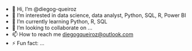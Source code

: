 - 👋 Hi, I’m @diegog-queiroz
- 👀 I’m interested in data science, data analyst, Python, SQL, R, Power BI
- 🌱 I’m currently learning Python, R, SQL
- 💞️ I’m looking to collaborate on ...
- 📫 How to reach me diegogqueiroz@outlook.com
- ⚡ Fun fact: ...

<!---
diegog-queiroz/diegog-queiroz is a ✨ special ✨ repository because its `README.md` (this file) appears on your GitHub profile.
You can click the Preview link to take a look at your changes.
--->
